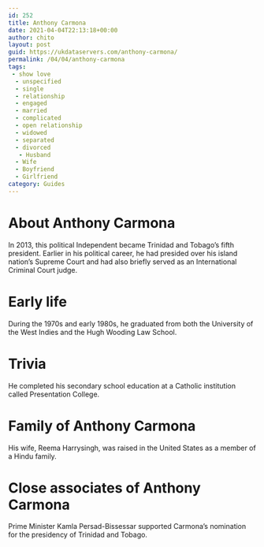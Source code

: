 ```yaml
---
id: 252
title: Anthony Carmona
date: 2021-04-04T22:13:18+00:00
author: chito
layout: post
guid: https://ukdataservers.com/anthony-carmona/
permalink: /04/04/anthony-carmona
tags:
 - show love
  - unspecified
  - single
  - relationship
  - engaged
  - married
  - complicated
  - open relationship
  - widowed
  - separated
  - divorced
   - Husband
  - Wife
  - Boyfriend
  - Girlfriend
category: Guides
---
```




  
  
#  About Anthony Carmona
                  
                  
                  
In 2013, this political Independent became Trinidad and Tobago&#8217;s fifth president. Earlier in his political career, he had presided over his island nation&#8217;s Supreme Court and had also briefly served as an International Criminal Court judge.
                  
                
                
                
# Early life
                  
                  
                  
During the 1970s and early 1980s, he graduated from both the University of the West Indies and the Hugh Wooding Law School.
                  
                
                
                
# Trivia
                  
                  
                  
He completed his secondary school education at a Catholic institution called Presentation College.
                  
                
                
                
# Family of Anthony Carmona
                  
                  
                  
His wife, Reema Harrysingh, was raised in the United States as a member of a Hindu family.
                  
                
                
                
# Close associates of Anthony Carmona
                  
                  
                  
Prime Minister Kamla Persad-Bissessar supported Carmona&#8217;s nomination for the presidency of Trinidad and Tobago.
                  
                
              
            
          
          
          
    
    
  
